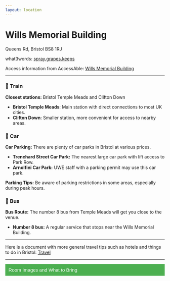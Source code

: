 ```yaml
---
layout: location
---
```


# Wills Memorial Building
Queens Rd, Bristol BS8 1RJ

what3words: [spray.grapes.keeps](https://what3words.com/spray.grapes.keeps)

Access information from AccessAble: [Wills Memorial Building](https://www.accessable.co.uk/university-of-bristol/access-guides/wills-memorial-building)

---

<!-- Transport Information -->

<h3>🚂 Train</h3>
<p><strong>Closest stations:</strong> Bristol Temple Meads and Clifton Down</p>
<ul>
  <li><strong>Bristol Temple Meads</strong>: Main station with direct connections to most UK cities.</li>
  <li><strong>Clifton Down</strong>: Smaller station, more convenient for access to nearby areas.</li>
</ul>

<h3>🚗 Car</h3>
<p><strong>Car Parking:</strong> There are plenty of car parks in Bristol at various prices.</p>
<ul>
  <li><strong>Trenchard Street Car Park:</strong> The nearest large car park with lift access to Park Row.</li>
  <li><strong>Arnolfini Car Park:</strong> UWE staff with a parking permit may use this car park.</li>
</ul>
<p><strong>Parking Tips:</strong> Be aware of parking restrictions in some areas, especially during peak hours.</p>

<h3>🚌 Bus</h3>
<p><strong>Bus Route:</strong> The number 8 bus from Temple Meads will get you close to the venue.</p>
<ul>
  <li><strong>Number 8 bus:</strong> A regular service that stops near the Wills Memorial Building.</li>
</ul>

---

Here is a document with more general travel tips such as hotels and things to do in Bristol: [Travel](https://cfpr.uwe.ac.uk/impactconference12/wp-content/uploads/sites/3/2022/10/Travel-Acommodation-and-Dining-in-Bristol.pdf)

---

<!-- Collapsible Section -->
<button class="collapsible">Room Images and What to Bring</button>
<div class="content">
  <h3>Images of the Room</h3>
  <img src="path/to/room-image1.jpg" alt="Room 1" style="max-width:100%; height:auto;">
  <img src="path/to/room-image2.jpg" alt="Room 2" style="max-width:100%; height:auto;">

<h3>What to Bring</h3>
  <ul>
    <li>Comfortable shoes</li>
    <li>Notebook and pens</li>
    <li>Chargers</li>
    <li>Water bottle</li>
    <li>Any personal items</li>
  </ul>
</div>

<!-- CSS and JavaScript for Collapsible Section -->
<style>
  .collapsible {
    background-color: #4CAF50;
    color: white;
    padding: 10px;
    border: none;
    text-align: left;
    cursor: pointer;
    width: 100%;
    font-size: 15px;
  }

  .active, .collapsible:hover {
    background-color: #45a049;
  }

  .content {
    padding: 0 18px;
    display: none;
    overflow: hidden;
    background-color: #f1f1f1;
  }
</style>

<script>
  var coll = document.getElementsByClassName("collapsible");
  for (var i = 0; i < coll.length; i++) {
    coll[i].addEventListener("click", function() {
      this.classList.toggle("active");
      var content = this.nextElementSibling;
      if (content.style.display === "block") {
        content.style.display = "none";
      } else {
        content.style.display = "block";
      }
    });
  }
</script>
